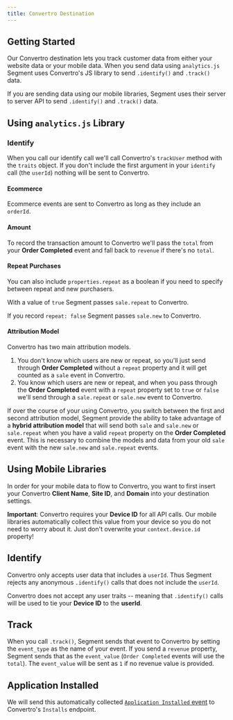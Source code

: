 ```yaml
---
title: Convertro Destination
---
```


## Getting Started

Our Convertro destination lets you track customer data from either your website data or your mobile data. When you send data using `analytics.js` Segment uses Convertro's JS library to send `.identify()` and `.track()` data.

If you are sending data using our mobile libraries, Segment uses their server to server API to send `.identify()` and `.track()` data.

## Using `analytics.js` Library

### Identify

When you call our identify call we'll call Convertro's `trackUser` method with the `traits` object. If you don't include the first argument in your `identify` call (the `userId`) nothing will be sent to Convertro.


#### Ecommerce

Ecommerce events are sent to Convertro as long as they include an `orderId`.


#### Amount

To record the transaction amount to Convertro we'll pass the `total` from your **Order Completed** event and fall back to `revenue` if there's no `total`.

#### Repeat Purchases

You can also include `properties.repeat` as a boolean if you need to specify between repeat and new purchasers.

With a value of `true` Segment passes `sale.repeat` to Convertro.

If you record `repeat: false` Segment passes `sale.new` to Convertro.

#### Attribution Model

Convertro has two main attribution models.

1. You don't know which users are new or repeat, so you'll just send through **Order Completed** without a `repeat` property and it will get counted as a `sale` event in Convertro.
2. You know which users are new or repeat, and when you pass through the **Order Completed** event with a `repeat` property set to `true` or `false` we'll send through a `sale.repeat` or `sale.new` event to Convertro.

If over the course of your using Convertro, you switch between the first and second attribution model, Segment provide the ability to take advantage of a **hybrid attribution model** that will send both `sale` and `sale.new` or `sale.repeat` when you have a valid `repeat` property on the **Order Completed** event. This is necessary to combine the models and data from your old `sale` event with the new `sale.new` and `sale.repeat` events.

## Using Mobile Libraries

In order for your mobile data to flow to Convertro, you want to first insert your Convertro **Client Name**, **Site ID**, and **Domain** into your destination settings.

**Important**: Convertro requires your **Device ID** for all API calls. Our mobile libraries automatically collect this value from your device so you do not need to worry about it. Just don't overwrite your `context.device.id` property!

## Identify

Convertro only accepts user data that includes a `userId`. Thus Segment rejects any anonymous `.identify()` calls that does not include the `userId`.

Convertro does not accept any user traits -- meaning that `.identify()` calls will be used to tie your **Device ID** to the **userId**.

## Track

When you call `.track()`, Segment sends that event to Convertro by setting the `event_type` as the name of your event. If you send a `revenue` property, Segment sends that as the `event_value` (`Order Completed` events will use the `total`). The `event_value` will be sent as `1` if no revenue value is provided.

## Application Installed

We will send this automatically collected [`Application Installed` event](/docs/connections/spec/mobile/) to Convertro's `Installs` endpoint.
